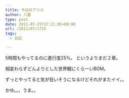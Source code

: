 ```yaml
---
title: 今日のアリス
author: 八雲
type: post
date: 2011-07-25T17:21:05+00:00
url: /2011/07/1715
tags:
  - 日記

---
```

5時間もやってるのに進行度25%。 というよりまだ２章。
  
相変わらずどんよりとした世界観にくらーいBGM。
  
ずっとやってると気が狂いそうになるけどそれがまたイイ。。

かゆ。。。うま。。
